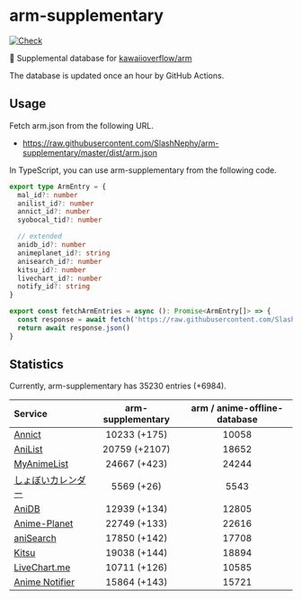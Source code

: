 # arm-supplementary

[![Check](https://github.com/SlashNephy/arm-supplementary/actions/workflows/check-node.yml/badge.svg)](https://github.com/SlashNephy/arm-supplementary/actions/workflows/check-node.yml)

💊 Supplemental database for [kawaiioverflow/arm](https://github.com/kawaiioverflow/arm)

The database is updated once an hour by GitHub Actions.

## Usage

Fetch arm.json from the following URL.

- https://raw.githubusercontent.com/SlashNephy/arm-supplementary/master/dist/arm.json

In TypeScript, you can use arm-supplementary from the following code.

```TypeScript
export type ArmEntry = {
  mal_id?: number
  anilist_id?: number
  annict_id?: number
  syobocal_tid?: number

  // extended
  anidb_id?: number
  animeplanet_id?: string
  anisearch_id?: number
  kitsu_id?: number
  livechart_id?: number
  notify_id?: string
}

export const fetchArmEntries = async (): Promise<ArmEntry[]> => {
  const response = await fetch('https://raw.githubusercontent.com/SlashNephy/arm-supplementary/master/dist/arm.json')
  return await response.json()
}
```

## Statistics

Currently, arm-supplementary has 35230 entries (+6984).

| Service                                     | arm-supplementary | arm / anime-offline-database |
| :------------------------------------------ | :---------------: | :--------------------------: |
| [Annict](https://annict.com)                |   10233 (+175)    |            10058             |
| [AniList](https://anilist.co)               |   20759 (+2107)   |            18652             |
| [MyAnimeList](https://myanimelist.net)      |   24667 (+423)    |            24244             |
| [しょぼいカレンダー](https://cal.syoboi.jp) |    5569 (+26)     |             5543             |
| [AniDB](https://anidb.net)                  |   12939 (+134)    |            12805             |
| [Anime-Planet](https://anime-planet.com)    |   22749 (+133)    |            22616             |
| [aniSearch](https://anisearch.com)          |   17850 (+142)    |            17708             |
| [Kitsu](https://kitsu.io)                   |   19038 (+144)    |            18894             |
| [LiveChart.me](https://livechart.me)        |   10711 (+126)    |            10585             |
| [Anime Notifier](https://notify.moe)        |   15864 (+143)    |            15721             |
